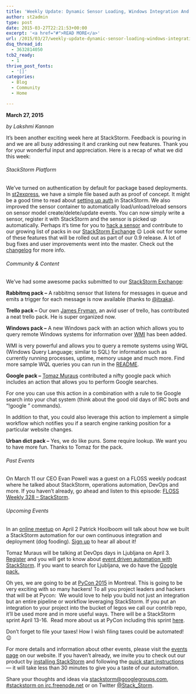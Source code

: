 ```yaml
---
title: 'Weekly Update: Dynamic Sensor Loading, Windows Integration And More Fun Packs'
author: st2admin
type: post
date: 2015-03-27T22:21:53+00:00
excerpt: '<a href="#">READ MORE</a>'
url: /2015/03/27/weekly-update-dynamic-sensor-loading-windows-integration-and-more-fun-packs/
dsq_thread_id:
  - 3632814050
tcb2_ready:
  - 1
thrive_post_fonts:
  - '[]'
categories:
  - Blog
  - Community
  - Home

---
```

**March 27, 2015**

_by Lakshmi Kannan_

It’s been another exciting week here at StackStorm. Feedback is pouring in and we are all busy addressing it and cranking out new features. Thank you for your wonderful input and appreciation. Here is a recap of what we did this week:

###### StackStorm Platform

We&#8217;ve turned on authentication by default for package based deployments. In <a href="https://github.com/StackStorm/st2express" target="_blank">st2express</a>, we have a simple file based auth as proof of concept. It might be a good time to read about <a href="http://docs.stackstorm.com/install/deploy.html" target="_blank">setting up auth</a> in StackStorm. We also improved the sensor container to automatically load/unload/reload sensors on sensor model create/delete/update events. You can now simply write a sensor, register it with StackStorm and the sensor is picked up automatically. Perhaps it&#8217;s time for you to <a href="http://docs.stackstorm.com/sensors.html" target="_blank">hack a sensor</a> and contribute to our growing list of packs in our <a href="https://exchange.stackstorm.org" target="_blank">StackStorm Exchange</a> 😉 Look out for some of these features that will be rolled out as part of our 0.9 release. A lot of bug fixes and user improvements went into the master. Check out the <a href="https://github.com/StackStorm/st2/blob/master/CHANGELOG.rst" target="_blank">changelog</a> for more info.

<!--more-->

###### Community & Content

We&#8217;ve had some awesome packs submitted to our <a href="https://exchange.stackstorm.org" target="_blank">StackStorm Exchange</a>:

**Rabbitmq pack &#8211;** A rabbitmq sensor that listens for messages in queue and emits a trigger for each message is now available (thanks to <a href="https://github.com/itxaka" target="_blank">@itxaka</a>).

**Trello pack &#8211;** Our own <a href="https://github.com/jfryman" target="_blank">James Fryman</a>, an avid user of trello, has contributed a neat trello pack. He is super organized now.

**Windows pack &#8211;** A new Windows pack with an action which allows you to query remote Windows systems for information over <a href="https://msdn.microsoft.com/en-us/library/aa394582%28v=vs.85%29.aspx" target="_blank">WMI</a> has been added.

WMI is very powerful and allows you to query a remote systems using WQL (Windows Query Language; similar to SQL) for information such as currently running processes, uptime, memory usage and much more. Find more sample WQL queries you can run in the <a href="https://github.com/StackStorm-Exchange/stackstorm-windows#sample-queries" target="_blank">README</a>.

**Google pack &#8211;** <a href="https://github.com/Kami" target="_blank">Tomaz Muraus</a> contributed a nifty google pack which includes an action that allows you to perform Google searches.

For one you can use this action in a combination with a rule to tie Google search into your chat system (think about the good old days of IRC bots and &#8220;!google <keyword>&#8221; commands).

In addition to that, you could also leverage this action to implement a simple workflow which notifies you if a search engine ranking position for a particular website changes.

**Urban dict pack &#8211;** Yes, we do like puns. Some require lookup. We want you to have more fun. Thanks to Tomaz for the pack.

###### Past Events

On March 11 our CEO Evan Powell was a guest on a FLOSS weekly podcast where he talked about StackStorm, operations automation, DevOps and more. If you haven’t already, go ahead and listen to this episode: <a href="http://twit.tv/show/floss-weekly/328" target="_blank">FLOSS Weekly 328 &#8211; StackStorm</a>.

###### Upcoming Events

In an <a href="https://cc.readytalk.com/cc/s/registrations/new?cid=e5wf407ltp3m" target="_blank">online meetup</a> on April 2 Patrick Hoolboom will talk about how we built a StackStorm automation for our own continuous integration and deployment (dog fooding). [Sign up][1] to hear all about it!

Tomaz Muraus will be talking at DevOps days in Ljubljana on April 3. <a href="http://www.devopsdays.org/events/2015-ljubljana/registration/" target="_blank">Register</a> and you will get to know about <a href="http://www.devopsdays.org/events/2015-ljubljana/proposals/Event%20driven%20infrastructure%20automation%20with%20StackStorm/" target="_blank">event driven automation with StackStorm</a>. If you want to search for Ljubljana, we do have the <a href="https://github.com/StackStorm-Exchange/stackstorm-google" target="_blank">Google pack.</a>

Oh yes, we are going to be at <a href="https://us.pycon.org/" target="_blank">PyCon 2015</a> in Montreal. This is going to be very exciting with so many hackers! To all you project leaders and hackers that will be at Pycon:  We would love to help you build not just an integration but an entire pipeline or workflow leveraging StackStorm. If you put an integration to your project into the bucket of legos we call our contrib repo, it’ll be used more and in more useful ways. There will be a StackStorm sprint April 13-16.  Read more about us at PyCon including this sprint <a href="http://stackstorm.com/2015/02/02/join-stackstorm-pycon-2015/" target="_blank">here</a>.

Don&#8217;t forget to file your taxes! How I wish filing taxes could be automated! 😉

For more details and information about other events, please visit the <a href="http://stackstorm.com/events/" target="_blank">events page</a> on our website. If you haven’t already, we invite you to check out our product by <a href="http://docs.stackstorm.com/install/index.html" target="_blank">installing StackStorm</a> and following the <a href="http://docs.stackstorm.com/start.html" target="_blank">quick start instructions</a> — it will take less than 30 minutes to give you a taste of our automation.

Share your thoughts and ideas via <a href="https://groups.google.com/forum/#!forum/stackstorm" target="_blank">stackstorm@googlegroups.com</a>, <a href="http://webchat.freenode.net/?channels=stackstorm" target="_blank">#stackstorm on irc.freenode.net</a> or on Twitter <a href="https://twitter.com/stack_storm" target="_blank">@Stack_Storm</a>.

&nbsp;

 [1]: https://cc.readytalk.com/cc/s/registrations/new?cid=e5wf407ltp3m